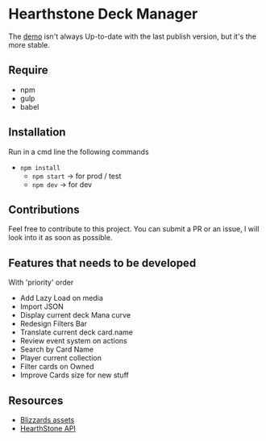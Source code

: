 Hearthstone Deck Manager
========================

The [demo](http://hearthstone.qsomazzi.fr) isn't always Up-to-date with the last publish version, but it's the more stable. 

Require
-------
- npm
- gulp
- babel

Installation
------------

Run in a cmd line the following commands
- `npm install`
    - `npm start` -> for prod / test
    - `npm dev`   -> for dev

Contributions
-------------

Feel free to contribute to this project. You can submit a PR or an issue, I will look into it as soon as possible.

Features that needs to be developed
-----------------------------------

With 'priority' order

- Add Lazy Load on media 
- Import JSON 
- Display current deck Mana curve
- Redesign Filters Bar
- Translate current deck card.name
- Review event system on actions
- Search by Card Name
- Player current collection
- Filter cards on Owned
- Improve Cards size for new stuff

Resources
---------

- [Blizzards assets](http://blizzard.gamespress.com)
- [HearthStone API](https://market.mashape.com/omgvamp/hearthstone)
